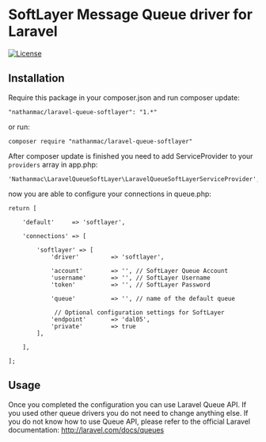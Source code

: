 SoftLayer Message Queue driver for Laravel
==========================================

[![License](http://img.shields.io/packagist/l/nathanmac/laravel-queue-softlayer.svg)](https://github.com/nathanmac/laravel-queue-softlayer/blob/master/LICENSE.md)

## Installation

Require this package in your composer.json and run composer update:

	"nathanmac/laravel-queue-softlayer": "1.*"
    
or run:

	composer require "nathanmac/laravel-queue-softlayer"

After composer update is finished you need to add ServiceProvider to your `providers` array in app.php:
				
   
	'Nathanmac\LaravelQueueSoftLayer\LaravelQueueSoftLayerServiceProvider',
	


now you are able to configure your connections in queue.php:

	return [
	
		'default'     => 'softlayer',
	
		'connections' => [
	
			'softlayer' => [
				'driver'         => 'softlayer',
		
		        'account'        => '', // SoftLayer Queue Account
				'username'       => '', // SoftLayer Username
				'token'          => '', // SoftLayer Password
	
				'queue'          => '', // name of the default queue
				
				 // Optional configuration settings for SoftLayer
                'endpoint'       => 'dal05',
                'private'        => true
			],
	
		],
	
	];

## Usage
Once you completed the configuration you can use Laravel Queue API. If you used other queue drivers you do not
need to change anything else. If you do not know how to use Queue API, please refer to the official Laravel
documentation: http://laravel.com/docs/queues


